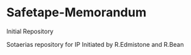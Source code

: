 # Safetape-Memorandum
Initial Repository

Sotaerias repository for IP
Initiated by R.Edmistone and R.Bean
